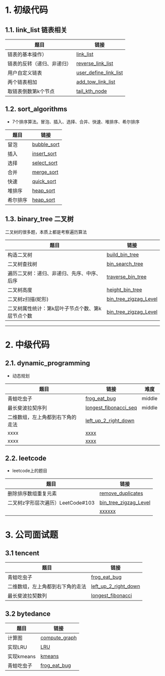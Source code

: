 
# 1. 初级代码

## 1.1. link_list 链表相关

|题目| 链接 |
|--|--|
| 链表的基本操作）| [link_list](https://github.com/Jarlonyan/interview_code/blob/master/link_list/link_list.hpp) |
| 链表的反转（递归、非递归）| [reverse_link_list](https://github.com/Jarlonyan/interview_code/blob/master/link_list/reverse_link_list.cpp) |
| 用户自定义链表 | [user_define_link_list](https://github.com/Jarlonyan/interview_code/blob/master/link_list/user_define_link_list.cpp) |
| 两个链表相加 | [add_tow_link_list](//github.com/Jarlonyan/interview_code/blob/master/link_list/add_two_link_list.cpp) |
| 取链表倒数第k个节点 | [tail_kth_node](//github.com/Jarlonyan/interview_code/blob/master/link_list/tail_kth_node.cpp) |

## 1.2. sort_algorithms

+ 7个排序算法。冒泡、插入、选择、合并、快速、堆排序、希尔排序

|题目| 链接 |
|--|--|
| 冒泡 | [bubble_sort](https://github.com/Jarlonyan/interview_code/blob/master/sort_algorithms/bubble_sort.cpp) |
| 插入 | [insert_sort](https://github.com/Jarlonyan/interview_code/blob/master/sort_algorithms/insert_sort.cpp) |
| 选择 | [select_sort](https://github.com/Jarlonyan/interview_code/blob/master/sort_algorithms/select_sort.cpp) |
| 合并 | [merge_sort](https://github.com/Jarlonyan/interview_code/blob/master/sort_algorithms/merge_sort.cpp) |
| 快速 | [quick_sort](https://github.com/Jarlonyan/interview_code/blob/master/sort_algorithms/quick_sort.cpp) |
| 堆排序 | [heap_sort](https://github.com/Jarlonyan/interview_code/blob/master/sort_algorithms/heap_sort.cpp) |
| 希尔排序 | [heap_sort](https://github.com/Jarlonyan/interview_code/blob/master/sort_algorithms/shell_sort.cpp) |


## 1.3. binary_tree 二叉树

二叉树的很多题，本质上都是考察遍历算法

|题目| 链接 |
|--|--|
| 构造二叉树 | [build_bin_tree](https://github.com/Jarlonyan/interview_code/blob/master/binary_tree/bin_tree.cpp) |
| 二叉树查找树 | [bin_search_tree](https://github.com/Jarlonyan/interview_code/blob/master/binary_tree/bin_search_tree.cpp) |
| 遍历二叉树：递归、非递归、先序、中序、后序 | [traverse_bin_tree](https://github.com/Jarlonyan/interview_code/blob/master/binary_tree/traverse_bin_tree.cpp) |
| 二叉树高度 | [height_bin_tree](https://github.com/Jarlonyan/interview_code/blob/master/binary_tree/height_bin_tree.cpp) |
| 二叉树z扫描(蛇形) | [bin_tree_zigzag_Level](https://github.com/Jarlonyan/interview_code/blob/master/binary_tree/bin_tree_zigzag_Level.cpp) |
| 二叉树属性统计：第k层叶子节点个数、第k层节点个数 | [bin_tree_zigzag_Level](https://github.com/Jarlonyan/interview_code/blob/master/binary_tree/bin_tree_zigzag_Level.cpp) |


---------------

# 2. 中级代码 

## 2.1. dynamic_programming

+ 动态规划

| 题目 | 链接 | 难度 | 
| -- | -- | -- |
| 青蛙吃虫子 | [frog_eat_bug](https://github.com/Jarlonyan/interview_code/blob/master/dynamic_programming/frog_eat_bug.cpp) | middle |
| 最长斐波拉契序列 | [longest_fibonacci_seq](https://github.com/Jarlonyan/interview_code/blob/master/dynamic_programming/longest_fibonacci_seq.cpp) | middle |
| 二维数组，左上角都到右下角的走法 | [left_up_2_right_down](https://github.com/Jarlonyan/interview_code/blob/master/dynamic_programming/left_up_2_right_down.cpp) | |
| xxxx | [xxxx](https://github.com/Jarlonyan/interview_code/blob/master/leetcode/) | |
| xxxx | [xxxx](https://github.com/Jarlonyan/interview_code/blob/master/leetcode/) | |


## 2.2. leetcode

+ leetcode上的题目

| 题目 | 链接 |
| -- | -- |
| 删除排序数组重复元素 | [remove_duplicates](https://github.com/Jarlonyan/interview_code/blob/master/leetcode/remove_duplicate_sorted_array.cpp) |
| 二叉树z字形层次遍历）LeetCode#103 | [bin_tree_zigzag_Level](https://github.com/Jarlonyan/interview_code/blob/master/leetcode/bin_tree_zigzag_Level.cpp) |
|  | [xxxxxx](https://github.com/Jarlonyan/interview_code/blob/master/leetcode/) |

# 3. 公司面试题

## 3.1 tencent

| 题目 | 链接 |
| -- | -- |
| 青蛙吃虫子 | [frog_eat_bug](https://github.com/Jarlonyan/interview_code/blob/master/depth_first_search/frog_eat_bug.cpp) |
| 二维数组，左上角都到右下角的走法 | [left_up_2_right_down](https://github.com/Jarlonyan/interview_code/blob/master/link_list/user_define_link_list.cpp) |
| 最长斐波拉契数列 | [longest_fibonacci](https://github.com/Jarlonyan/interview_code/blob/master/) |

## 3.2 bytedance

| 题目 | 链接 |
| -- | -- |
| 计算图 | [compute_graph](https://github.com/Jarlonyan/interview_code/blob/master/bytedance/compute_graph.cpp) |
| 实现LRU | [LRU](https://github.com/Jarlonyan/interview_code/blob/master/bytedance/LRU.cpp) |
| 实现kmeans | [kmeans](https://github.com/Jarlonyan/interview_code/blob/master/bytedance/kmeans.py) |
| 青蛙吃虫子 | [frog_eat_bug](https://github.com/Jarlonyan/interview_code/blob/master/bytedance/frog_eat_bug.cpp) |







